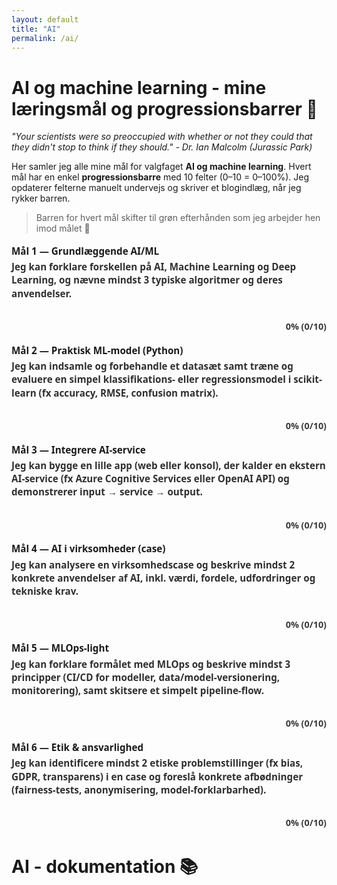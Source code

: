 ```yaml
---
layout: default
title: "AI"
permalink: /ai/
---
```


# AI og machine learning - mine læringsmål og progressionsbarrer 🤖

_"Your scientists were so preoccupied with whether or not they could that they didn't stop to think if they should." - Dr. Ian Malcolm (Jurassic Park)_

Her samler jeg alle mine mål for valgfaget **AI og machine learning**. Hvert mål har en enkel **progressionsbarre** med 10 felter (0–10 = 0–100%). Jeg opdaterer felterne manuelt undervejs og skriver et blogindlæg, når jeg rykker barren.

> Barren for hvert mål skifter til grøn efterhånden som jeg arbejder hen imod målet 🎯

<style>
/* XP-bar (midnight tema) */
.xp{font:600 .95rem/1.4 system-ui,sans-serif; margin:1.1rem 0}
.xp .label{margin-bottom:.25rem}
.xp .desc{opacity:.9; margin-bottom:.35rem}

.xp table{border-collapse:separate; border-spacing:0; width:100%; max-width:720px; margin:0}
.xp td{
  width:10%; height:24px;
  background:rgba(255,255,255,.10);
  border-right:1px solid rgba(255,255,255,.06);
}
.xp td:first-child{border-top-left-radius:6px; border-bottom-left-radius:6px}
.xp td:last-child{border-right:none; border-top-right-radius:6px; border-bottom-right-radius:6px}
.xp td.filled{background:#22c55e}

/* Meta tekst lige under baren */
.xp .meta{
  opacity:.85; font-weight:600;
  margin-top:.15rem;   /* meget lille luft */
  font-size:.9rem;
  text-align:right;    /* højrejusteret under baren */
}
</style>

<!-- SÅDAN BRUGER DU EN BAR:
     - Læg "class='filled'" på så mange <td> som du vil (0–10).
     - Opdatér teksten i .meta (fx “30% (3/10)”). -->

<!-- 1) GRUNDLÆGGENDE AI/ML -->
<div class="xp">
  <div class="label">Mål 1 — Grundlæggende AI/ML</div>
  <div class="desc">Jeg kan forklare forskellen på AI, Machine Learning og Deep Learning, og nævne mindst 3 typiske algoritmer og deres anvendelser.</div>
  <table><tr>
    <td class=""></td><td class=""></td><td class=""></td><td class=""></td><td class=""></td>
    <td class=""></td><td class=""></td><td class=""></td><td class=""></td><td class=""></td>
  </tr></table>
  <div class="meta">0% (0/10)</div>
</div>

<!-- 2) PRAKTISK ML-MODEL (PYTHON) -->
<div class="xp">
  <div class="label">Mål 2 — Praktisk ML-model (Python)</div>
  <div class="desc">Jeg kan indsamle og forbehandle et datasæt samt træne og evaluere en simpel klassifikations- eller regressionsmodel i scikit-learn (fx accuracy, RMSE, confusion matrix).</div>
  <table><tr>
    <td class=""></td><td class=""></td><td class=""></td><td class=""></td><td class=""></td>
    <td class=""></td><td class=""></td><td class=""></td><td class=""></td><td class=""></td>
  </tr></table>
  <div class="meta">0% (0/10)</div>
</div>

<!-- 3) INTEGRATION AF AI-SERVICE -->
<div class="xp">
  <div class="label">Mål 3 — Integrere AI-service</div>
  <div class="desc">Jeg kan bygge en lille app (web eller konsol), der kalder en ekstern AI-service (fx Azure Cognitive Services eller OpenAI API) og demonstrerer input → service → output.</div>
  <table><tr>
    <td class=""></td><td class=""></td><td class=""></td><td class=""></td><td class=""></td>
    <td class=""></td><td class=""></td><td class=""></td><td class=""></td><td class=""></td>
  </tr></table>
  <div class="meta">0% (0/10)</div>
</div>

<!-- 4) AI I VIRKSOMHEDER (CASE) -->
<div class="xp">
  <div class="label">Mål 4 — AI i virksomheder (case)</div>
  <div class="desc">Jeg kan analysere en virksomhedscase og beskrive mindst 2 konkrete anvendelser af AI, inkl. værdi, fordele, udfordringer og tekniske krav.</div>
  <table><tr>
    <td class=""></td><td class=""></td><td class=""></td><td class=""></td><td class=""></td>
    <td class=""></td><td class=""></td><td class=""></td><td class=""></td><td class=""></td>
  </tr></table>
  <div class="meta">0% (0/10)</div>
</div>

<!-- 5) MLOPS-LIGHT -->
<div class="xp">
  <div class="label">Mål 5 — MLOps-light</div>
  <div class="desc">Jeg kan forklare formålet med MLOps og beskrive mindst 3 principper (CI/CD for modeller, data/model-versionering, monitorering), samt skitsere et simpelt pipeline-flow.</div>
  <table><tr>
    <td class=""></td><td class=""></td><td class=""></td><td class=""></td><td class=""></td>
    <td class=""></td><td class=""></td><td class=""></td><td class=""></td><td class=""></td>
  </tr></table>
  <div class="meta">0% (0/10)</div>
</div>

<!-- 6) ETIK & ANSVARLIGHED -->
<div class="xp">
  <div class="label">Mål 6 — Etik & ansvarlighed</div>
  <div class="desc">Jeg kan identificere mindst 2 etiske problemstillinger (fx bias, GDPR, transparens) i en case og foreslå konkrete afbødninger (fairness-tests, anonymisering, model-forklarbarhed).</div>
  <table><tr>
    <td class=""></td><td class=""></td><td class=""></td><td class=""></td><td class=""></td>
    <td class=""></td><td class=""></td><td class=""></td><td class=""></td><td class=""></td>
  </tr></table>
  <div class="meta">0% (0/10)</div>
</div>

# AI - dokumentation 📚
